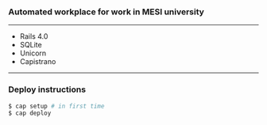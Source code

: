 ### Automated workplace for work in MESI university

---

* Rails 4.0
* SQLite
* Unicorn
* Capistrano

---

### Deploy instructions

```bash
$ cap setup # in first time
$ cap deploy
```
